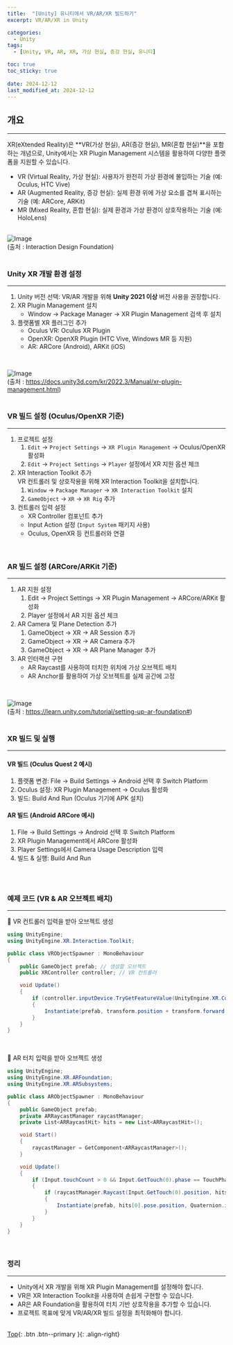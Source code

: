 ```yaml
---
title:  "[Unity] 유니티에서 VR/AR/XR 빌드하기"
excerpt: VR/AR/XR in Unity

categories:
  - Unity
tags:
  - [Unity, VR, AR, XR, 가상 현실, 증강 현실, 유니티]

toc: true
toc_sticky: true
 
date: 2024-12-12
last_modified_at: 2024-12-12
---
```


## 개요
---
XR(eXtended Reality)은 **VR(가상 현실), AR(증강 현실), MR(혼합 현실)**을 포함하는 개념으로, Unity에서는 XR Plugin Management 시스템을 활용하여 다양한 플랫폼을 지원할 수 있습니다.

* VR (Virtual Reality, 가상 현실): 사용자가 완전히 가상 환경에 몰입하는 기술 (예: Oculus, HTC Vive)
* AR (Augmented Reality, 증강 현실): 실제 환경 위에 가상 요소를 겹쳐 표시하는 기술 (예: ARCore, ARKit)
* MR (Mixed Reality, 혼합 현실): 실제 환경과 가상 환경이 상호작용하는 기술 (예: HoloLens)
<br><br>

![Image](https://github.com/user-attachments/assets/fa4cf017-884b-4420-81bc-d7aaa9e4b659)<br>
(출처 : Interaction Design Foundation)<br><br>

### Unity XR 개발 환경 설정
---
1. Unity 버전 선택: VR/AR 개발을 위해 **Unity 2021 이상** 버전 사용을 권장합니다.
2. XR Plugin Management 설치
   * Window → Package Manager → XR Plugin Management 검색 후 설치
3. 플랫폼별 XR 플러그인 추가
   * Oculus VR: Oculus XR Plugin
   * OpenXR: OpenXR Plugin (HTC Vive, Windows MR 등 지원)
   * AR: ARCore (Android), ARKit (iOS)

<br>

![Image](https://github.com/user-attachments/assets/d7fc52ba-1806-49f2-b72b-d2c5a41a3cfe)<br>
(출처 : https://docs.unity3d.com/kr/2022.3/Manual/xr-plugin-management.html)<br><br>

### VR 빌드 설정 (Oculus/OpenXR 기준)
---
1. 프로젝트 설정
   1. ```Edit``` → ```Project Settings``` → ```XR Plugin Management``` → Oculus/OpenXR 활성화
   2. ```Edit``` → ```Project Settings``` → ```Player``` 설정에서 XR 지원 옵션 체크
2. XR Interaction Toolkit 추가<br>
VR 컨트롤러 및 상호작용을 위해 XR Interaction Toolkit을 설치합니다.
   1. ```Window``` → ```Package Manager``` → ```XR Interaction Toolkit``` 설치
   2. ```GameObject``` → ```XR``` → ```XR Rig``` 추가
3. 컨트롤러 입력 설정
   * XR Controller 컴포넌트 추가
   * Input Action 설정 (```Input System``` 패키지 사용)
   * Oculus, OpenXR 등 컨트롤러와 연결

<br>

### AR 빌드 설정 (ARCore/ARKit 기준)
---
1. AR 지원 설정
   1. Edit → Project Settings → XR Plugin Management → ARCore/ARKit 활성화
   2. Player 설정에서 AR 지원 옵션 체크
2. AR Camera 및 Plane Detection 추가
   1. GameObject → XR → AR Session 추가
   2. GameObject → XR → AR Camera 추가
   3. GameObject → XR → AR Plane Manager 추가
3. AR 인터랙션 구현
   * AR Raycast를 사용하여 터치한 위치에 가상 오브젝트 배치
   * AR Anchor를 활용하여 가상 오브젝트를 실제 공간에 고정

<br>

![Image](https://github.com/user-attachments/assets/9a44328f-681d-4708-a8fd-e1bd554f3402)<br>
(출처 : https://learn.unity.com/tutorial/setting-up-ar-foundation#)<br><br>

### XR 빌드 및 실행
---
#### VR 빌드 (Oculus Quest 2 예시)
1. 플랫폼 변경: File → Build Settings → Android 선택 후 Switch Platform
2. Oculus 설정: XR Plugin Management → Oculus 활성화
3. 빌드: Build And Run (Oculus 기기에 APK 설치)

#### AR 빌드 (Android ARCore 예시)
1. File → Build Settings → Android 선택 후 Switch Platform
2. XR Plugin Management에서 ARCore 활성화
3. Player Settings에서 Camera Usage Description 입력
4. 빌드 & 실행: Build And Run

<br><br>

### 예제 코드 (VR & AR 오브젝트 배치)
---

🔹 VR 컨트롤러 입력을 받아 오브젝트 생성
```c#
using UnityEngine;
using UnityEngine.XR.Interaction.Toolkit;

public class VRObjectSpawner : MonoBehaviour
{
    public GameObject prefab; // 생성할 오브젝트
    public XRController controller; // VR 컨트롤러

    void Update()
    {
        if (controller.inputDevice.TryGetFeatureValue(UnityEngine.XR.CommonUsages.triggerButton, out bool isPressed) && isPressed)
        {
            Instantiate(prefab, transform.position + transform.forward * 2, Quaternion.identity);
        }
    }
}

```
<br>

🔹 AR 터치 입력을 받아 오브젝트 생성
```c#
using UnityEngine;
using UnityEngine.XR.ARFoundation;
using UnityEngine.XR.ARSubsystems;

public class ARObjectSpawner : MonoBehaviour
{
    public GameObject prefab;
    private ARRaycastManager raycastManager;
    private List<ARRaycastHit> hits = new List<ARRaycastHit>();

    void Start()
    {
        raycastManager = GetComponent<ARRaycastManager>();
    }

    void Update()
    {
        if (Input.touchCount > 0 && Input.GetTouch(0).phase == TouchPhase.Began)
        {
            if (raycastManager.Raycast(Input.GetTouch(0).position, hits, TrackableType.PlaneWithinPolygon))
            {
                Instantiate(prefab, hits[0].pose.position, Quaternion.identity);
            }
        }
    }
}

```
<br>

### 정리
---
* Unity에서 XR 개발을 위해 XR Plugin Management를 설정해야 합니다.
* VR은 XR Interaction Toolkit을 사용하여 손쉽게 구현할 수 있습니다.
* AR은 AR Foundation을 활용하여 터치 기반 상호작용을 추가할 수 있습니다.
* 프로젝트 목표에 맞게 VR/AR/XR 빌드 설정을 최적화해야 합니다.
<br><br>

[Top](#){: .btn .btn--primary }{: .align-right}